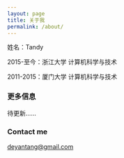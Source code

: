 ```yaml
---
layout: page
title: 关于我
permalink: /about/
---
```


姓名：Tandy

2015-至今：浙江大学	计算机科学与技术

2011-2015：厦门大学	计算机科学与技术

### 更多信息

待更新……

### Contact me

[deyantang@gmail.com](mailto:deyantang@gmail.com)
